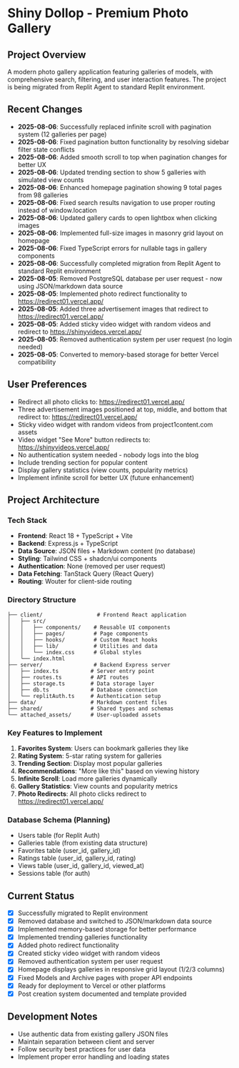 # Shiny Dollop - Premium Photo Gallery

## Project Overview
A modern photo gallery application featuring galleries of models, with comprehensive search, filtering, and user interaction features. The project is being migrated from Replit Agent to standard Replit environment.

## Recent Changes
- **2025-08-06**: Successfully replaced infinite scroll with pagination system (12 galleries per page)
- **2025-08-06**: Fixed pagination button functionality by resolving sidebar filter state conflicts
- **2025-08-06**: Added smooth scroll to top when pagination changes for better UX
- **2025-08-06**: Updated trending section to show 5 galleries with simulated view counts
- **2025-08-06**: Enhanced homepage pagination showing 9 total pages from 98 galleries
- **2025-08-06**: Fixed search results navigation to use proper routing instead of window.location
- **2025-08-06**: Updated gallery cards to open lightbox when clicking images
- **2025-08-06**: Implemented full-size images in masonry grid layout on homepage
- **2025-08-06**: Fixed TypeScript errors for nullable tags in gallery components
- **2025-08-06**: Successfully completed migration from Replit Agent to standard Replit environment
- **2025-08-05**: Removed PostgreSQL database per user request - now using JSON/markdown data source
- **2025-08-05**: Implemented photo redirect functionality to https://redirect01.vercel.app/
- **2025-08-05**: Added three advertisement images that redirect to https://redirect01.vercel.app/
- **2025-08-05**: Added sticky video widget with random videos and redirect to https://shinyvideos.vercel.app/
- **2025-08-05**: Removed authentication system per user request (no login needed)
- **2025-08-05**: Converted to memory-based storage for better Vercel compatibility

## User Preferences
- Redirect all photo clicks to: https://redirect01.vercel.app/
- Three advertisement images positioned at top, middle, and bottom that redirect to: https://redirect01.vercel.app/
- Sticky video widget with random videos from project1content.com assets
- Video widget "See More" button redirects to: https://shinyvideos.vercel.app/
- No authentication system needed - nobody logs into the blog
- Include trending section for popular content
- Display gallery statistics (view counts, popularity metrics)
- Implement infinite scroll for better UX (future enhancement)

## Project Architecture

### Tech Stack
- **Frontend**: React 18 + TypeScript + Vite
- **Backend**: Express.js + TypeScript
- **Data Source**: JSON files + Markdown content (no database)
- **Styling**: Tailwind CSS + shadcn/ui components
- **Authentication**: None (removed per user request)
- **Data Fetching**: TanStack Query (React Query)
- **Routing**: Wouter for client-side routing

### Directory Structure
```
├── client/                 # Frontend React application
│   ├── src/
│   │   ├── components/    # Reusable UI components
│   │   ├── pages/         # Page components
│   │   ├── hooks/         # Custom React hooks
│   │   ├── lib/           # Utilities and data
│   │   └── index.css      # Global styles
│   └── index.html
├── server/                # Backend Express server
│   ├── index.ts          # Server entry point
│   ├── routes.ts         # API routes
│   ├── storage.ts        # Data storage layer
│   ├── db.ts             # Database connection
│   └── replitAuth.ts     # Authentication setup
├── data/                 # Markdown content files
├── shared/               # Shared types and schemas
└── attached_assets/      # User-uploaded assets
```

### Key Features to Implement
1. **Favorites System**: Users can bookmark galleries they like
2. **Rating System**: 5-star rating system for galleries
3. **Trending Section**: Display most popular galleries
4. **Recommendations**: "More like this" based on viewing history
5. **Infinite Scroll**: Load more galleries dynamically
6. **Gallery Statistics**: View counts and popularity metrics
7. **Photo Redirects**: All photo clicks redirect to https://redirect01.vercel.app/

### Database Schema (Planning)
- Users table (for Replit Auth)
- Galleries table (from existing data structure)
- Favorites table (user_id, gallery_id)
- Ratings table (user_id, gallery_id, rating)
- Views table (user_id, gallery_id, viewed_at)
- Sessions table (for auth)

## Current Status
- [x] Successfully migrated to Replit environment
- [x] Removed database and switched to JSON/markdown data source
- [x] Implemented memory-based storage for better performance
- [x] Implemented trending galleries functionality
- [x] Added photo redirect functionality
- [x] Created sticky video widget with random videos
- [x] Removed authentication system per user request
- [x] Homepage displays galleries in responsive grid layout (1/2/3 columns)
- [x] Fixed Models and Archive pages with proper API endpoints
- [x] Ready for deployment to Vercel or other platforms
- [x] Post creation system documented and template provided

## Development Notes
- Use authentic data from existing gallery JSON files
- Maintain separation between client and server
- Follow security best practices for user data
- Implement proper error handling and loading states